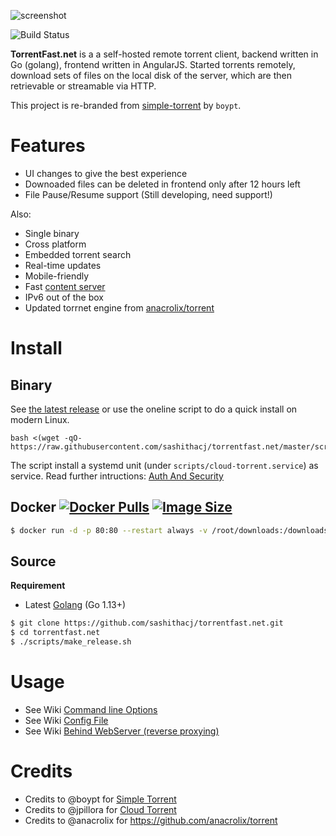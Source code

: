 ![screenshot](https://raw.githubusercontent.com/sashithacj/torrentfast.net/master/torrentfast-scr.png)

![Build Status](https://raw.githubusercontent.com/sashithacj/torrentfast.net/master/go-passing.svg) 

**TorrentFast.net** is a a self-hosted remote torrent client, backend written in Go (golang), frontend written in AngularJS. Started torrents remotely, download sets of files on the local disk of the server, which are then retrievable or streamable via HTTP.

This project is re-branded from [simple-torrent](https://github.com/boypt/simple-torrent) by `boypt`.

# Features

* UI changes to give the best experience
* Downoaded files can be deleted in frontend only after 12 hours left
* File Pause/Resume support (Still developing, need support!)

Also:
* Single binary
* Cross platform
* Embedded torrent search
* Real-time updates
* Mobile-friendly
* Fast [content server](http://golang.org/pkg/net/http/#ServeContent)
* IPv6 out of the box
* Updated torrnet engine from [anacrolix/torrent](https://github.com/anacrolix/torrent)

# Install

## Binary

See [the latest release](https://github.com/sashithacj/torrentfast.net/releases/latest) or use the oneline script to do a quick install on modern Linux.

```
bash <(wget -qO- https://raw.githubusercontent.com/sashithacj/torrentfast.net/master/scripts/quickinstall.sh)
```

The script install a systemd unit (under `scripts/cloud-torrent.service`) as service. Read further intructions: [Auth And Security](https://github.com/sashithacj/torrentfast.net/wiki/AuthSecurity)

## Docker [![Docker Pulls](https://img.shields.io/docker/pulls/sashithacj/cf24w6g66.svg)][dockerhub] [![Image Size](https://images.microbadger.com/badges/version/sashithacj/cf24w6g66.svg)][dockerhub]

[dockerhub]: https://hub.docker.com/r/sashithacj/cf24w6g66/

``` sh
$ docker run -d -p 80:80 --restart always -v /root/downloads:/downloads sashithacj/cf24w6g66:latest --port 80
```

## Source

**Requirement**
- Latest [Golang](https://golang.org/dl/) (Go 1.13+)

``` sh
$ git clone https://github.com/sashithacj/torrentfast.net.git
$ cd torrentfast.net
$ ./scripts/make_release.sh
```

# Usage

* See Wiki [Command line Options](https://github.com/sashithacj/torrentfast.net/wiki/Command-line-Options) 
* See Wiki [Config File](https://github.com/sashithacj/torrentfast.net/wiki/Config-File) 
* See Wiki [Behind WebServer (reverse proxying)](https://github.com/sashithacj/torrentfast.net/wiki/ReverseProxy) 

# Credits 
* Credits to @boypt for [Simple Torrent](https://github.com/boypt/simple-torrent) 
* Credits to @jpillora for [Cloud Torrent](https://github.com/jpillora/cloud-torrent) 
* Credits to @anacrolix for https://github.com/anacrolix/torrent 
